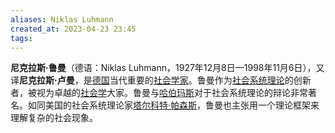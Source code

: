 ```yaml
---
aliases: Niklas Luhmann
created_at: 2023-04-23 23:45
tags:
---
```


**尼克拉斯·鲁曼**（德语：Niklas Luhmann，1927年12月8日—1998年11月6日），又译**尼克拉斯·卢曼**，是[德国](https://zh.wikipedia.org/wiki/%E5%BE%B7%E5%9C%8B "德国")当代重要的[社会学家](https://zh.wikipedia.org/wiki/%E7%A4%BE%E6%9C%83%E5%AD%B8%E5%AE%B6 "社会学家")。鲁曼作为[社会系统理论](https://zh.wikipedia.org/wiki/%E7%A4%BE%E6%9C%83%E7%B3%BB%E7%B5%B1%E7%90%86%E8%AB%96 "社会系统理论")的创新者，被视为卓越的[社会学](https://zh.wikipedia.org/wiki/%E7%A4%BE%E6%9C%83%E5%AD%B8 "社会学")大家。鲁曼与[哈伯玛斯](https://zh.wikipedia.org/wiki/%E5%93%88%E4%BC%AF%E7%91%AA%E6%96%AF "哈伯玛斯")对于社会系统理论的辩论非常著名。如同美国的社会系统理论家[塔尔科特·帕森斯](https://zh.wikipedia.org/wiki/%E5%A1%94%E7%88%BE%E7%A7%91%E7%89%B9%C2%B7%E5%B8%95%E6%A3%AE%E6%96%AF "塔尔科特·帕森斯")，鲁曼也主张用一个理论框架来理解复杂的社会现象。
